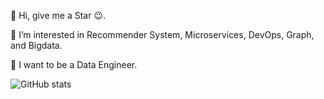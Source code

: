 👋 Hi, give me a Star 😉. 

👀 I’m interested in Recommender System, Microservices, DevOps, Graph, and  Bigdata.

🌱 I want to be a Data Engineer.


![GitHub stats](https://github-readme-stats.vercel.app/api?username=longpt233&show_icons=true&count_private=false?)




